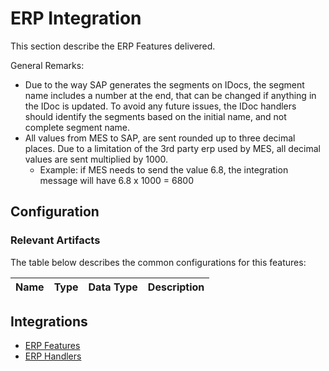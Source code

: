# ERP Integration

This section describe the ERP Features delivered.

General Remarks:
* Due to the way SAP generates the segments on IDocs, the segment name includes a number at the end, that can be changed if anything in the IDoc is updated. To avoid any future issues, the IDoc handlers should identify the segments based on the initial name, and not complete segment name.
* All values from MES to SAP, are sent rounded up to three decimal places. Due to a limitation of the 3rd party erp used by MES, all decimal values are sent multiplied by 1000.
  * Example: if MES needs to send the value 6.8, the integration message will have 6.8 x 1000 = 6800 

## Configuration

### Relevant Artifacts
The table below describes the common configurations for this features:

|Name          | Type      |  Data Type | Description |
|:------------ | :-------- | :-------- | :-----------|

## Integrations
* [ERP Features](/cmf.custom.help/techspec>erpintegration>erpfeatures)
* [ERP Handlers](/cmf.custom.help/techspec>erpintegration>erphandlers)


